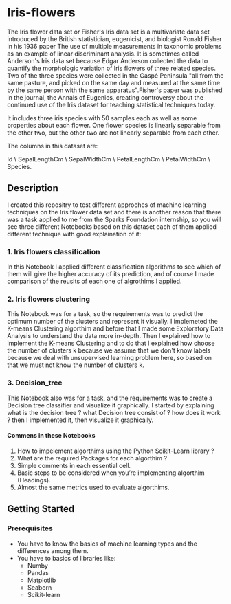 # Iris-flowers

The Iris flower data set or Fisher's Iris data set is a multivariate data set introduced by the British statistician, eugenicist, and biologist Ronald Fisher in his 1936 paper The use of multiple measurements in taxonomic problems as an example of linear discriminant analysis. It is sometimes called Anderson's Iris data set because Edgar Anderson collected the data to quantify the morphologic variation of Iris flowers of three related species. Two of the three species were collected in the Gaspé Peninsula "all from the same pasture, and picked on the same day and measured at the same time by the same person with the same apparatus".Fisher's paper was published in the journal, the Annals of Eugenics, creating controversy about the continued use of the Iris dataset for teaching statistical techniques today.

It includes three iris species with 50 samples each as well as some properties about each flower. One flower species is linearly separable from the other two, but the other two are not linearly separable from each other.

The columns in this dataset are:

Id \ SepalLengthCm \ SepalWidthCm \ PetalLengthCm \ PetalWidthCm \ Species.

## Description

I created this repositry to test different approches of machine learning techniques on the Iris flower data set and there is another reason that there was a task applied to me from the Sparks Foundation internship, so you will see three different Notebooks based on this dataset each of them applied different technique with good explaination of it:
### 1. Iris flowers classification

In this Notebook I applied different classification algorithms to see which of them will give the higher accuracy of its prediction, and of course I made comparison of the reuslts of each one of algrothims I applied.

### 2. Iris flowers clustering

This Notebook was for a task, so the requirements was to predict the optimum number of the clusters and represent it visually. I implemeted the K-means Clustering algorthim and before that I made some Exploratory Data Analysis to understand the data more in-depth. Then I explained how to implement the K-means Clustering and to do that I explained how choose the number of clusters k because we assume that we don't know labels because we deal with unsupervised learning problem here, so based on that we must not know the number of clusters k.

### 3. Decision_tree

This Notebook also was for a task, and the requirements was to create a Decision tree classifier and visualize it graphically. I started by explaining what is the decision tree ? what Decision tree consist of ? how does it work ? then I implemented it, then visualize it graphically.

#### Commens in these Notebooks

1. How to impelement algorthims using the Python Scikit-Learn library ?
2. What are the required Packages for each algorthim ?
3. Simple comments in each essential cell.
4. Basic steps to be considered when you’re implementing algorthim (Headings).
5. Almost the same metrics used to evaluate algorthims.

## Getting Started

### Prerequisites

* You have to know the basics of machine learning types and the differences among them.
* You have to basics of libraries like:
  - Numby 
  - Pandas
  - Matplotlib
  - Seaborn
  - Scikit-learn
